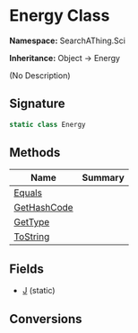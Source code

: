 # Energy Class
**Namespace:** SearchAThing.Sci

**Inheritance:** Object → Energy

(No Description)

## Signature
```csharp
static class Energy
```
## Methods
|**Name**|**Summary**|
|---|---|
|[Equals](Energy/Equals.md)||
|[GetHashCode](Energy/GetHashCode.md)||
|[GetType](Energy/GetType.md)||
|[ToString](Energy/ToString.md)||
## Fields
- [J](Energy/J.md) (static)
## Conversions
